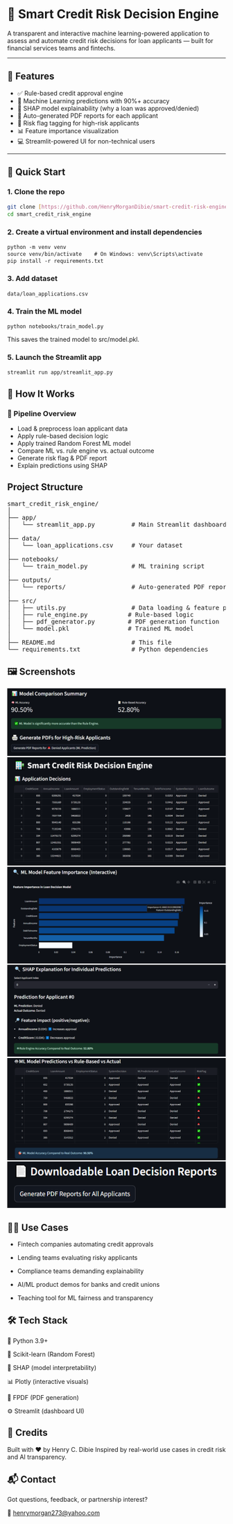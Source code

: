 # 🏦 Smart Credit Risk Decision Engine

A transparent and interactive machine learning-powered application to assess and automate credit risk decisions for loan applicants — built for financial services teams and fintechs.

---

## 📌 Features

- ✅ Rule-based credit approval engine
- 🤖 Machine Learning predictions with 90%+ accuracy
- 🧠 SHAP model explainability (why a loan was approved/denied)
- 📄 Auto-generated PDF reports for each applicant
- 🚨 Risk flag tagging for high-risk applicants
- 📊 Feature importance visualization
- 💻 Streamlit-powered UI for non-technical users

---

## 🚀 Quick Start

### 1. Clone the repo

```bash
git clone [https://github.com/HenryMorganDibie/smart-credit-risk-engine.git]
cd smart_credit_risk_engine
```

### 2. Create a virtual environment and install dependencies
```
python -m venv venv
source venv/bin/activate    # On Windows: venv\Scripts\activate
pip install -r requirements.txt
```
### 3. Add dataset
```
data/loan_applications.csv
```
### 4. Train the ML model
```
python notebooks/train_model.py 
```
This saves the trained model to src/model.pkl.

### 5. Launch the Streamlit app
```
streamlit run app/streamlit_app.py
```
## 🧠 How It Works

### 🔁 Pipeline Overview
- Load & preprocess loan applicant data
- Apply rule-based decision logic
- Apply trained Random Forest ML model
- Compare ML vs. rule engine vs. actual outcome
- Generate risk flag & PDF report
- Explain predictions using SHAP

## Project Structure
<pre lang="markdown">
smart_credit_risk_engine/
│
├── app/
│   └── streamlit_app.py          # Main Streamlit dashboard
│
├── data/
│   └── loan_applications.csv     # Your dataset
│
├── notebooks/
│   └── train_model.py            # ML training script
│
├── outputs/
│   └── reports/                  # Auto-generated PDF reports
│
├── src/
│   ├── utils.py                  # Data loading & feature prep
│   ├── rule_engine.py           # Rule-based logic
│   ├── pdf_generator.py         # PDF generation function
│   └── model.pkl                # Trained ML model
│
├── README.md                     # This file
└── requirements.txt              # Python dependencies
</pre>

## 🖼️ Screenshots

![alt text](<model comparison and generation of high risk applicants pdf.png>) ![alt text](<Application decisions.png>) ![alt text](<ML modelfeature Importance.png>) ![alt text](<Shap Explanation for individual predictions.png>) ![alt text](<ML model predictions vs rule based vs actual.png>) ![alt text](<downloadable decision reports.png>)

## 👨‍💼 Use Cases
- Fintech companies automating credit approvals

- Lending teams evaluating risky applicants

- Compliance teams demanding explainability

- AI/ML product demos for banks and credit unions

- Teaching tool for ML fairness and transparency

## 🛠️ Tech Stack

🐍 Python 3.9+

🎯 Scikit-learn (Random Forest)

🧠 SHAP (model interpretability)

📊 Plotly (interactive visuals)

📄 FPDF (PDF generation)

⚙️ Streamlit (dashboard UI)

## 🙌 Credits
Built with ❤️ by Henry C. Dibie
Inspired by real-world use cases in credit risk and AI transparency.

## 📬 Contact
Got questions, feedback, or partnership interest?

📧 henrymorgan273@yahoo.com
